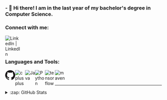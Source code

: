 ### - 🏮 Hi there! I am in the last year of my bachelor's degree in Computer Science.

### Connect with me:

[<img align="left" alt="LinkedIn | LinkedIn" width="50px" src="https://cdn.jsdelivr.net/npm/simple-icons@v3/icons/linkedin.svg" />][linkedin]



<br />
<br />
<br />


### Languages and Tools:

<img align="left" alt="GitHub" width="32px" src="https://raw.githubusercontent.com/github/explore/78df643247d429f6cc873032c0622819ad797942/topics/github/github.png" />
<img align="left" alt="cplusplus" width="32px" src="https://cdn.jsdelivr.net/npm/simple-icons@3.12.3/icons/cplusplus.svg" />
<img align="left" alt="Java" width="32px" src="https://cdn.jsdelivr.net/npm/simple-icons@3.12.3/icons/java.svg" />
<img align="left" alt="Python" width="32px" src="https://cdn.jsdelivr.net/npm/simple-icons@3.12.3/icons/python.svg" />
<img align="left" alt="tensorflow" width="32px" src="https://cdn.jsdelivr.net/npm/simple-icons@3.12.3/icons/postgresql.svg" />
<img align="left" alt="maven" width="32px" src="https://cdn.jsdelivr.net/npm/simple-icons@3.12.3/icons/cisco.svg" />



<br />
<br />

---


<details>
  <summary>:zap: GitHub Stats</summary>

  <img align="left" alt="codeSTACKr's GitHub Stats" src="https://github-readme-stats.codestackr.vercel.app/api?username=MohamedEHJ&show_icons=true&hide_border=true" />

</details>


[linkedin]: https://www.linkedin.com/in/mohamed-elh/

